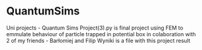 # QuantumSims
Uni projects - Quantum Sims
Project(3).py is final project using FEM to emmulate behaviour of particle trapped in potential box in colaboration with 2 of my friends - Barłomiej and Filip
Wyniki is a file with this project result
